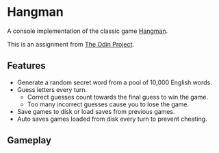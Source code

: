 # Hangman

A console implementation of the classic game [Hangman](https://en.wikipedia.org/wiki/Hangman_(game)).

This is an assignment from [The Odin Project](https://www.theodinproject.com/lessons/ruby-hangman).

## Features

- Generate a random secret word from a pool of 10,000 English words.
- Guess letters every turn.
    - Correct guesses count towards the final guess to win the game. 
    - Too many incorrect guesses cause you to lose the game.
- Save games to disk or load saves from previous games.
- Auto saves games loaded from disk every turn to prevent cheating.

## Gameplay

